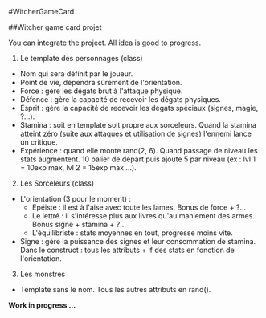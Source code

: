 #WitcherGameCard

##Witcher game card projet

You can integrate the project. All idea is good to progress.

1. Le template des personnages (class)
* Nom qui sera définit par le joueur.
* Point de vie, dépendra sûrement de l'orientation.
* Force : gère les dégats brut à l'attaque physique.
* Défence : gère la capacité de recevoir les dégats physiques.
* Esprit : gère la capacité de recevoir les dégats spéciaux (signes, magie, ?...).
* Stamina : soit en template soit propre aux sorceleurs. Quand la stamina atteint zéro (suite aux attaques et utilisation de signes) l'ennemi lance un critique.
* Expérience : quand elle monte rand(2, 6). Quand passage de niveau les stats augmentent. 10 palier de départ puis ajoute 5 par niveau (ex : lvl 1 = 10exp max, lvl 2 = 15exp max ...).

2. Les Sorceleurs (class)
* L'orientation (3 pour le moment) :
	* Epéiste : il est à l'aise avec toute les lames. Bonus de force + ?...
	* Le lettré : il s'intéresse plus aux livres qu'au maniement des armes. Bonus signe + stamina + ?...
	* L'équilibriste : stats moyennes en tout, progresse moins vite.
* Signe : gère la puissance des signes et leur consommation de stamina.
Dans le construct : tous les attributs + if des stats en fonction de l'orientation.

3. Les monstres
* Template sans le nom. Tous les autres attributs en rand().

**Work in progress ...**
